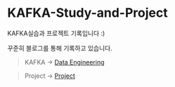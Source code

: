 # KAFKA-Study-and-Project
KAFKA실습과 프로젝트 기록입니다 :)

꾸준히 블로그를 통해 기록하고 있습니다.

>KAFKA -> [Data Engineering](https://jongwon0280.github.io/categories/DataEngineering)

>Project -> [Project](https://jongwon0280.github.io/categories/Project)

